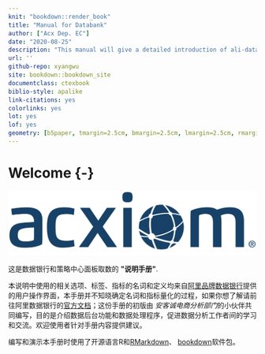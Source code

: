 ```yaml
---
knit: "bookdown::render_book"
title: "Manual for Databank"
author: ["Acx Dep. EC"]
date: "2020-08-25"
description: "This manual will give a detailed introduction of ali-databank and show you how to extract data from it."
url: ''
github-repo: xyangwu
site: bookdown::bookdown_site
documentclass: ctexbook
biblio-style: apalike
link-citations: yes
colorlinks: yes
lot: yes
lof: yes
geometry: [b5paper, tmargin=2.5cm, bmargin=2.5cm, lmargin=2.5cm, rmargin=2.5cm]
---
```


# Welcome {-} 

![](images/logo-blue.svg)<!-- --> 

这是数据银行和策略中心面板取数的 __"说明手册"__. 

本说明中使用的相关选项、标签、指标的名词和定义均来自[阿里品牌数据银行](https://databank.tmall.com/)提供的用户操作界面，本手册并不知晓确定名词和指标量化的过程，如果你想了解请前往阿里数据银行的[官方文档](https://databank.tmall.com/promotion?path=ems/databankLogin/messageCenterNew&hbg=true#0_0)；这份手册的初版由 *安客诚电商分析部门*的小伙伴共同编写，目的是介绍数据后台功能和数据处理程序，促进数据分析工作者间的学习和交流。欢迎使用者针对手册内容提供建议。

编写和演示本手册时使用了开源语言R和[RMarkdown](https://rmarkdown.rstudio.com)、 [bookdown](https://bookdown.org)软件包。



